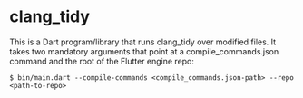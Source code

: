 # clang_tidy

This is a Dart program/library that runs clang_tidy over modified files. It
takes two mandatory arguments that point at a compile_commands.json command
and the root of the Flutter engine repo:

```
$ bin/main.dart --compile-commands <compile_commands.json-path> --repo <path-to-repo>
```
